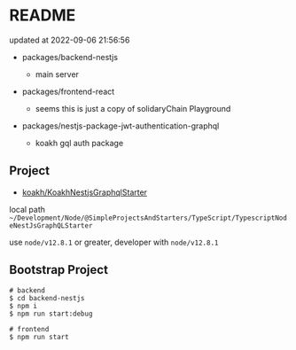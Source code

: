 # README

updated at 2022-09-06 21:56:56

- packages/backend-nestjs
  - main server

- packages/frontend-react
  - seems this is just a copy of solidaryChain Playground

- packages/nestjs-package-jwt-authentication-graphql
  - koakh gql auth package

## Project

- [koakh/KoakhNestjsGraphqlStarter](https://github.com/koakh/KoakhNestjsGraphqlStarter.git)

local path `~/Development/Node/@SimpleProjectsAndStarters/TypeScript/TypescriptNodeNestJsGraphQLStarter`

use `node/v12.8.1` or greater, developer with `node/v12.8.1`

## Bootstrap Project

```shell
# backend
$ cd backend-nestjs
$ npm i
$ npm run start:debug

# frontend
$ npm run start
```
